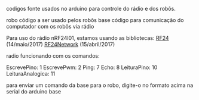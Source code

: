 codigos fonte usados no arduino para controle do rádio e dos robôs.

robo        código a ser usado pelos robôs
base        código para comunicação do computador com os robôs via rádio

Para uso do rádio nRF24l01, estamos usando as bibliotecas:
<a href =https://github.com/nRF24/RF24>RF24</a> (14/maio/2017)
<a href=https://github.com/nRF24/RF24Network>RF24Network</a> (15/abril/2017)

radio funcionando com os comandos:

EscrevePino:         1 <pino> <estado>
EscrevePwm:          2 <pino> <pwm>
Ping:                7
Echo:                8 <mensagem>
LeituraPino:         10 <pino>
LeituraAnalogica:    11 <pino>

para enviar um comando da base para o robo, digite-o no formato acima na serial do arduino base
